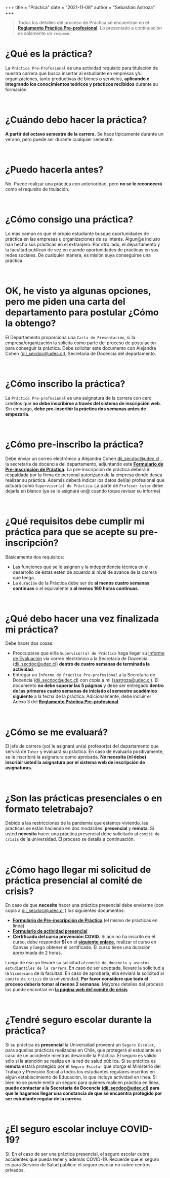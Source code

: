 +++
title = "Práctica"
date = "2021-11-08"
author = "Sebastián Astroza"
+++

> Todos los detalles del proceso de Práctica se encuentran en el **[Reglamento Práctica Pre-profesional](/reglamento_practica.pdf)**. Lo presentado a continuación es solamente un `resumen`.

# ¿Qué es la práctica?

La `Práctica Pre-Profesional` es una actividad requisito para titulación de nuestra carrera que busca insertar al estudiante en empresas y/u organizaciones, tanto productivas de bienes o servicios, **aplicando e integrando los conocimientos teóricos y prácticos recibidos** durante su formación.

&nbsp;    

# ¿Cuándo debo hacer la práctica?

**A partir del octavo semestre de la carrera.** Se hace típicamente durante un verano, pero puede ser durante cualquier semestre. 

&nbsp;    

# ¿Puedo hacerla antes?

No. Puede realizar una práctica con anterioridad, pero **no se le reconocerá** como el requisito de titulación.

&nbsp;    

# ¿Cómo consigo una práctica?

Lo más común es que el propio estudiante busque oportunidades de práctica en las empresas u organizaciones de su interés. Algun@s incluso han hecho sus prácticas en el extranjero. Por otro lado, el departamento y la facultad publican de vez en cuando oportunidades de prácticas en sus redes sociales. De cualquier manera, es misión suya conseguirse una práctica.

&nbsp;    

# OK, he visto ya algunas opciones, pero me piden una carta del departamento para postular ¿Cómo la obtengo?

El Departamento proporciona una `Carta de Presentación`, si la empresa/organización la solicita como parte del proceso de postulación para conseguir la práctica. Debe solicitar este documento con Alejandra Cohen (dii_secdoc@udec.cl), Secretaria de Docencia del departamento.

&nbsp;    

# ¿Cómo inscribo la práctica?

La  `Práctica Pre-profesional` es una asignatura de la carrera con cero créditos que **no debe inscribirse a través del sistema de inscripción web**. Sin embargo, **debe pre-inscribir la práctica dos semanas antes de empezarla**.

&nbsp;    

# ¿Cómo pre-inscribo la práctica?

Debe enviar un correo electrónico a Alejandra Cohen dii_secdoc@udec.cl , la secretaria de docencia del departamento, adjuntando este **[Formulario de Pre-inscripción de Práctica](/Formulario_pre_inscripcion_practica.pdf).** La pre-inscripción de práctica deberá ir respaldada por la firma de personal autorizado de la empresa donde desea realizar su práctica. Además deberá indicar los datos del(la) profesional que actuará como `Supervisor(a) de Práctica`. La parte de `Profesor tutor` debe dejarla en blanco (ya se le asignará un@ cuando toque revisar su informe)

&nbsp;    

# ¿Qué requisitos debe cumplir mi práctica para que se acepte su pre-inscripción?

Básicamente dos requisitos:

- Las funciones que se le asignen y la independencia técnica en el desarrollo de éstas estén de acuerdo al nivel de avance de la carrera que tenga. 
- La `duración` de la Práctica debe ser de **al menos cuatro semanas continuas** o el equivalente a **al menos 160 horas continuas**. 


&nbsp;   

# ¿Qué debo hacer una vez finalizada mi práctica?

Debe hacer dos cosas:
- Preocuparse que el/la `Supervisor(a) de Práctica` haga llegar su [Informe de Evaluación](/anexo2_practica.pdf) vía correo electrónico a la Secretaría de Docencia (dii_secdoc@udec.cl) **dentro de cuatro semanas de terminada la actividad**. 
- Entregar un `Informe de Práctica Pre-profesional` a la Secretaría de Docencia (dii_secdoc@udec.cl) con copia a mi (sastroza@udec.cl). El documento **no debe superar las 5 páginas** y debe ser entregado  **dentro de las primeras cuatro semanas de iniciado el semestre académico siguiente** a la fecha de la práctica. Adicionalmente, debe incluir el Anexo 3 del **[Reglamento Práctica Pre-profesional](/reglamento_practica.pdf)**.

&nbsp;  

# ¿Cómo se me evaluará?

El jefe de carrera (yo) le asignará un(a) profesor(a) del departamento que servirá de `Tutor` y evaluará su práctica. En caso de evaluarla positivamente, se le inscribirá la asignatura como aprobada. **No necesita (ni debe) inscribir usted la asignatura por el sistema web de inscripción de asignaturas.**

&nbsp; 

# ¿Son las prácticas presenciales o en formato teletrabajo?

Debido a las restricciones de la pandemia que estamos viviendo, las prácticas se están haciendo en dos modalides: **presencial** y **remota**. Si usted **necesita** hacer una práctica presencial debe solicitarlo al `comité de crisis` de la universidad. El proceso se detalla a continuación.

&nbsp; 

# ¿Cómo hago llegar mi solicitud de práctica presencial al comité de crisis?

En caso de que **necesite** hacer una práctica presencial debe enviarme (con copia a dii_secdoc@udec.cl ) los siguientes documentos:

- **[Formulario de Pre-inscripción de Práctica](/Formulario_pre_inscripcion_practica.pdf)** (el mismo de prácticas en línea)
- **[Formulario de actividad presencial](https://comitedecrisis.udec.cl/sites/default/files/Anexo%203%20FORMULARIO%20PREGRADO%20V2%2005-04-2021.xlsx#overlay-context=node/11)** 
- **Certificado del curso prevención COVID**.  Si aún no ha inscrito en el curso, debe responder **SÍ** en el **[siguiente enlace](https://forms.office.com/Pages/ResponsePage.aspx?id=nitYViSI0EmmZc0yjA4ASlhaY9CTTQ9PuyTTEwNHFJ9UOE1RMVJJUDFLNkpRWEtKM1lISU5NV0pVTy4u)**, realizar el curso en Canvas y luego obtener el certificado. El curso tiene una duración aproximada de 2 horas.

Luego de eso yo llevaré su solicitud al `comité de docencia y asuntos estudiantiles de la carrera`. En caso de ser aceptada, llevaré la solicitud a la `Vicedecana` de la facultad. En caso de aprobarla, ella enviará la solicitud al `comité de crisis` de la universidad. **Por favor considere que todo el proceso debería tomar al menos 2 semanas.** Mayores detalles del proceso los puede encontrar en **[la página web del comité de crisis](http://comitedecrisis.udec.cl/)**


&nbsp;    

# ¿Tendré seguro escolar durante la práctica?

Si su práctica es **presencial** la Universidad proveerá un `Seguro Escolar`, para aquellas prácticas realizadas en Chile, que protegerá al estudiante en caso de un accidente mientras desarrolle la Práctica. El seguro es válido sólo si la atención se realiza en la red de salud pública. Si su práctica es **remota** estará protegido por el `Seguro Escolar` que otorga el Ministerio del Trabajo y Previsión Social a todos los estudiantes regulares inscritos en algún establecimiento de Educación, lo que incluye actividad en línea. Si bien no se puede emitir un seguro para quienes realicen práctica en línea, **puede contactar a la Secretaria de Docencia (dii_secdoc@udec.cl) para  que le hagamos llegar una constancia de que se encuentra protegido por ser estudiante regular de la carrera**.

&nbsp; 

# ¿El seguro escolar incluye COVID-19?

Sí. En el caso de ser una práctica presencial, el seguro escolar cubre accidentes que pueda tener y además COVID-19. Recuerde que el seguro es para Servicio de Salud público: el seguro escolar no cubre centros privados.
